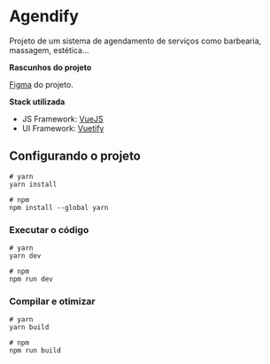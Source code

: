 # Agendify

Projeto de um sistema de agendamento de serviços como barbearia, massagem, estética...

**Rascunhos do projeto**

[Figma](https://www.figma.com/file/638BU4ScdbzNhDjlHOP00u/PPI---Projeto-Agendamento?node-id=0%3A1&t=ctbSuLlVzRljt6Hk-1) do projeto.

**Stack utilizada**
- JS Framework: [VueJS](https://vuejs.org)
- UI Framework: [Vuetify](https://next.vuetifyjs.com/en/)

## Configurando o projeto

```
# yarn
yarn install

# npm
npm install --global yarn
```

### Executar o código

```
# yarn
yarn dev

# npm
npm run dev
```

### Compilar e otimizar 

```
# yarn
yarn build

# npm
npm run build
```
